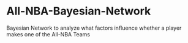 # All-NBA-Bayesian-Network
Bayesian Network to analyze what factors influence whether a player makes one of the All-NBA Teams
